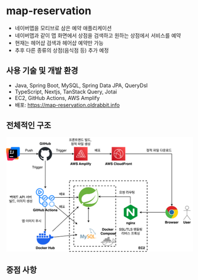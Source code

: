 # map-reservation
- 네이버맵을 모티브로 삼은 예약 애플리케이션
- 네이버맵과 같이 맵 화면에서 상점을 검색하고 원하는 상점에서 서비스를 예약
- 현재는 헤어샵 검색과 헤어샵 예약만 가능
- 추후 다른 종류의 상점(음식점 등) 추가 예정
## 사용 기술 및 개발 환경
- Java, Spring Boot, MySQL, Spring Data JPA, QueryDsl
- TypeScript, Nextjs, TanStack Query, Jotai
- EC2, GitHub Actions, AWS Amplify
- 배포: https://map-reservation.oldrabbit.info
## 전체적인 구조
![서버구조.drawio.svg](서버구조.drawio.svg)
## 중점 사항
